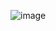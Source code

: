 ![image](https://github.com/dmitrydautov/react-pet-projects/assets/1418757/1adee6ce-5a82-4f63-b5ce-407ba4dedb1c)
